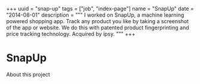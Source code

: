 +++
uuid = "snap-up"
tags = ["job", "index-page"]
name = "SnapUp"
date = "2014-08-01"
description = """
  I worked on SnapUp, a machine learning powered shopping app.
  Track any product you like by taking a screenshot of the app or website.
  We do this with patented product fingerprinting and price tracking technology. Acquired by ipsy.
"""
+++
# SnapUp
About this project
